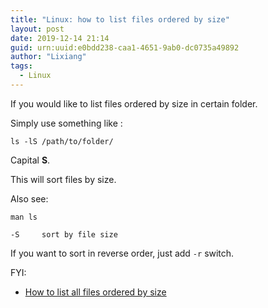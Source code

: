 ```yaml
---
title: "Linux: how to list files ordered by size"
layout: post
date: 2019-12-14 21:14
guid: urn:uuid:e0bdd238-caa1-4651-9ab0-dc0735a49892
author: "Lixiang"
tags:
  - Linux
---
```


If you would like to list files ordered by size in certain folder.

Simply use something like :

```shell
ls -lS /path/to/folder/
```
Capital **S**.

This will sort files by size.

Also see:

```shell
man ls

-S     sort by file size
```
If you want to sort in reverse order, just add `-r` switch.

FYI:

- [How to list all files ordered by size](https://unix.stackexchange.com/questions/53737/how-to-list-all-files-ordered-by-size)
